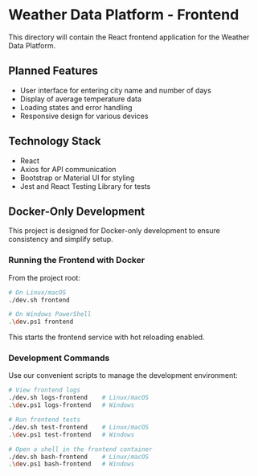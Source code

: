 # Weather Data Platform - Frontend

This directory will contain the React frontend application for the Weather Data Platform.

## Planned Features

- User interface for entering city name and number of days
- Display of average temperature data
- Loading states and error handling
- Responsive design for various devices

## Technology Stack

- React
- Axios for API communication
- Bootstrap or Material UI for styling
- Jest and React Testing Library for tests

## Docker-Only Development

This project is designed for Docker-only development to ensure consistency and simplify setup.

### Running the Frontend with Docker

From the project root:

```bash
# On Linux/macOS
./dev.sh frontend

# On Windows PowerShell
.\dev.ps1 frontend
```

This starts the frontend service with hot reloading enabled.

### Development Commands

Use our convenient scripts to manage the development environment:

```bash
# View frontend logs
./dev.sh logs-frontend    # Linux/macOS
.\dev.ps1 logs-frontend   # Windows

# Run frontend tests
./dev.sh test-frontend    # Linux/macOS
.\dev.ps1 test-frontend   # Windows

# Open a shell in the frontend container
./dev.sh bash-frontend    # Linux/macOS
.\dev.ps1 bash-frontend   # Windows
```
